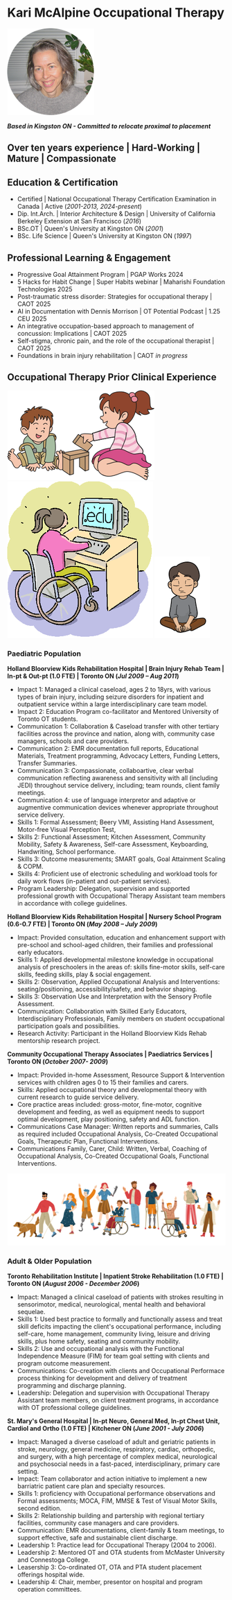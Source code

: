 # Kari McAlpine Occupational Therapy 

![logo image](/assets/img/Media_Circle.png)

**_Based in Kingston ON - Committed to relocate proximal to placement_**

## Over ten years experience | Hard-Working | Mature | Compassionate

## Education & Certification
- Certified | National Occupational Therapy Certification Examination in Canada | Active (_2001-2013, 2024-present_) 
- Dip. Int.Arch. | Interior Architecture & Design | University of California Berkeley Extension at San Francisco (_2016_)
- BSc.OT | Queen's University at Kingston ON (_2001_)
- BSc. Life Science | Queen's University at Kingston ON (_1997_)

## Professional Learning & Engagement
- Progressive Goal Attainment Program | PGAP Works 2024
- 5 Hacks for Habit Change | Super Habits webinar | Maharishi Foundation Technologies 2025
- Post-traumatic stress disorder: Strategies for occupational therapy | CAOT 2025
- AI in Documentation with Dennis Morrison | OT Potential Podcast | 1.25 CEU 2025
- An integrative occupation-based approach to management of concussion: Implications | CAOT 2025
- Self-stigma, chronic pain, and the role of the occupational therapist | CAOT 2025 
- Foundations in brain injury rehabilitation | CAOT _in progress_

## Occupational Therapy Prior Clinical Experience

![child banner](assets/img/child_blocks.png)        ![child banner](assets/img/child_computer.png)       ![child banner](assets/img/child_yoga.png) 
### Paediatric Population

**Holland Bloorview Kids Rehabilitation Hospital | Brain Injury Rehab Team | In-pt & Out-pt (1.0 FTE) | Toronto ON (_Jul 2009 – Aug 2011_)**
- Impact 1: Managed a clinical caseload, ages 2 to 18yrs, with various types of brain injury, including seizure disorders for inpatient and outpatient service within a large interdisciplinary care team model.
- Impact 2: Education Program co-facilitator and Mentored University of Toronto OT students.
- Communication 1: Collaboration & Caseload transfer with other tertiary facilities across the province and nation, along with, community case managers, schools and care providers.
- Communication 2: EMR documentation full reports, Educational Materials, Treatment programming, Advocacy Letters, Funding Letters, Transfer Summaries.
- Communication 3: Compassionate, collaboartive, clear verbal communication reflecting awareness and sensitivity with all (including JEDI) throughout service delivery, including; team rounds, client family meetings.
- Communication 4: use of language interpretor and adaptive or augmentive communication devices whenever appropriate throughout service delivery.
- Skills 1: Formal Assessment; Beery VMI, Assisting Hand Assessment, Motor-free Visual Perception Test, 
- Skills 2: Functional Assessment; Kitchen Assessment, Community Mobility, Safety & Awareness, Self-care Assessment, Keyboarding, Handwriting, School performance.
- Skills 3: Outcome measurements; SMART goals, Goal Attainment Scaling & COPM.
- Skills 4: Proficient use of electronic scheduling and workload tools for daily work flows (in-patient and out-patient services).
- Program Leadership: Delegation, supervision and supported professional growth with Occupational Therapy Assistant team members in accordance with college guidelines.

**Holland Bloorview Kids Rehabilitation Hospital | Nursery School Program (0.6-0.7 FTE) | Toronto ON (_May 2008 – July 2009_)**
- Impact: Provided consultation, education and enhancement support with pre-school and school-aged children, their families and professional early educators.
- Skills 1: Applied developmental milestone knowledge in occupational analysis of preschoolers in the areas of: skills fine-motor skills, self-care skills, feeding skills, play & social engagement.
- Skills 2: Observation, Applied Occupational Analysis and Interventions: seating/positioning, accessibility/safety, and behavior shaping.
- Skills 3: Observation Use and Interpretation with the Sensory Profile Assessment.
- Communication: Collaboration with Skilled Early Educators, Interdisciplinary Professionals, Family members on student occupational participation goals and possibilities.
- Research Activity: Participant in the Holland Bloorview Kids Rehab mentorship research project.

**Community Occupational Therapy Associates | Paediatrics Services | Toronto ON (_October 2007- 2009_)**
- Impact: Provided in-home Assessment, Resource Support & Intervention services with children ages 0 to 15 their families and carers.
- Skills: Applied occupational theory and developmental theory with current research to guide service delivery.
- Core practice areas included: gross-motor, fine-motor, cognitive development and feeding, as well as equipment needs to support optimal development, play positioning, safety and ADL function.
- Communications Case Manager: Written reports and summaries, Calls as required included Occupational Analysis, Co-Created Occupational Goals, Therapeutic Plan, Functional Interventions.
- Communications Family, Carer, Child: Written, Verbal, Coaching of Occupational Analysis, Co-Created Occupational Goals, Functional Interventions.

![adult banner](assets/img/adult_banner.jpg)
### Adult & Older Population

**Toronto Rehabilitation Institute | Inpatient Stroke Rehabilitation (1.0 FTE) | Toronto ON (_August 2006 - December 2006_)**
- Impact: Managed a clinical caseload of patients with strokes resulting in sensorimotor, medical, neurological, mental health and behavioral sequelae.
- Skills 1: Used best practice to formally and functionally assess and treat skill deficits impacting the client's occupational performance, including self-care, home management, community living, leisure and driving skills, plus home safety, seating and community mobility. 
- Skills 2: Use and occupational analysis with the Functional Independence Measure (FIM) for team goal setting with clients and program outcome measurement.
- Communications: Co-creation with clients and Occupational Performace process thinking for development and delivery of treatment programming and discharge planning.
- Leadership: Delegation and supervision with Occupational Therapy Assistant team members, on client treatment programs, in accordance with OT professional college guidelines.

**St. Mary's General Hospital | In-pt Neuro, General Med, In-pt Chest Unit, Cardiol and Ortho (1.0 FTE) | Kitchener ON (_June 2001 - July 2006_)**
- Impact: Managed a diverse caseload of adult and geriatric patients in stroke, neurology, general medicine, respiratory, cardiac, orthopedic, and surgery, with a high percentage of complex medical, neurological and psychosocial needs in a fast-paced, interdisciplinary, primary care setting.
- Impact: Team collaborator and action initiative to implement a new barriatric patient care plan and specialty resources.  
- Skills 1: proficiency with Occupational performance observations and Formal assessments; MOCA, FIM, MMSE & Test of Visual Motor Skills, second edition.
- Skills 2: Relationship building and partership with regional tertiary facilities, community case managers and care providers.
- Communication: EMR documentations, client-family & team meetings, to support effective, safe and sustainable client discharge.
- Leadership 1: Practice lead for Occupational Therapy (2004 to 2006).
- Leadership 2: Mentored OT and OTA students from McMaster University and Connestoga College.
- Leasership 3: Co-ordinated OT, OTA and PTA student placement offerings hospital wide.
- Leadership 4: Chair, member, presentor on hospital and program operation committees.


  





